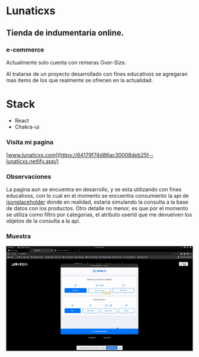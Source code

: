 # Lunaticxs
## Tienda de indumentaria online.
### e-commerce

Actualmente solo cuenta con remeras Over-Size. 

Al tratarse de un proyecto desarrollado con fines educativos se agregaran mas items de los que realmente se ofrecen en la actualidad.

# Stack
* React
* Chakra-ui

### Visita mi pagina
[www.lunaticxs.com](https://64179f74d86ac30008deb25f--lunaticxs.netlify.app/)

### Observaciones

La pagina aun se encuentra en desarrollo, y se esta utilizando con fines educativos, con lo cual en el momento se encuentra consumiento la api de [jsonplaceholder](https://jsonplaceholder.typicode.com/) donde en realidad, estaria simulando la consulta a la base de datos con los productos.
Otro detalle no menor, es que por el momento se utiliza como filtro por categorias, el atributo userId que me devuelven los objetos de la consulta a la api.

### Muestra

![Gif](./src/assets/gif/screen-capture.gif)


